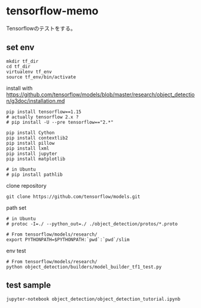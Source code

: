 # tensorflow-memo
Tensorflowのテストをする。　　

## set env

```
mkdir tf_dir
cd tf_dir
virtualenv tf_env
source tf_env/bin/activate
```

install with https://github.com/tensorflow/models/blob/master/research/object_detection/g3doc/installation.md
```
pip install tensorflow==1.15
# actually tensorflow 2.x ?
# pip install -U --pre tensorflow=="2.*"
```

```
pip install Cython
pip install contextlib2
pip install pillow
pip install lxml
pip install jupyter
pip install matplotlib

# in Ubuntu
# pip install pathlib
```

clone repository
```
git clone https://github.com/tensorflow/models.git
```
path set
```
# in Ubuntu
# protoc -I=./ --python_out=./ ./object_detection/protos/*.proto

# From tensorflow/models/research/
export PYTHONPATH=$PYTHONPATH:`pwd`:`pwd`/slim
```

env test
```
# From tensorflow/models/research/
python object_detection/builders/model_builder_tf1_test.py
```

## test sample

```
jupyter-notebook object_detection/object_detection_tutorial.ipynb
```
